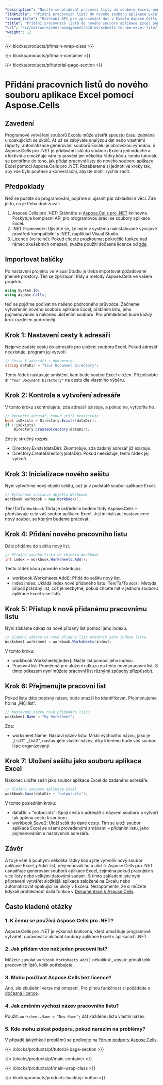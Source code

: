```yaml
---
"description": "Naučte se přidávat pracovní listy do souboru Excelu pomocí Aspose.Cells pro .NET. Podrobný návod pro začátečníky, od nastavení až po uložení souboru Excelu."
"linktitle": "Přidání pracovních listů do nového souboru aplikace Excel pomocí Aspose.Cells"
"second_title": "Rozhraní API pro zpracování dat v Excelu Aspose.Cells v .NET"
"title": "Přidání pracovních listů do nového souboru aplikace Excel pomocí Aspose.Cells"
"url": "/cs/net/worksheet-management/add-worksheets-to-new-excel-file/"
"weight": 12
---
```


{{< blocks/products/pf/main-wrap-class >}}

{{< blocks/products/pf/main-container >}}

{{< blocks/products/pf/tutorial-page-section >}}

# Přidání pracovních listů do nového souboru aplikace Excel pomocí Aspose.Cells

## Zavedení
Programové vytváření souborů Excelu může ušetřit spoustu času, zejména u opakujících se úkolů. Ať už se zabýváte analýzou dat nebo vlastními reporty, automatizace generování souborů Excelu je obrovskou výhodou. S Aspose.Cells pro .NET je přidávání listů do souboru Excelu jednoduché a efektivní a umožňuje vám to provést jen několika řádky kódu.
tomto tutoriálu se ponoříme do toho, jak přidat pracovní listy do nového souboru aplikace Excel pomocí Aspose.Cells pro .NET. Rozebereme si jednotlivé kroky tak, aby vše bylo poutavé a konverzační, abyste mohli rychle začít.
## Předpoklady
Než se pustíte do programování, pojďme si ujasnit pár základních věcí. Zde je to, co je třeba dodržovat:
1. Aspose.Cells pro .NET: Stáhněte si [Aspose.Cells pro .NET](https://releases.aspose.com/cells/net/) knihovna. Poskytuje komplexní API pro programovou práci se soubory aplikace Excel.
2. .NET Framework: Ujistěte se, že máte v systému nainstalované vývojové prostředí kompatibilní s .NET, například Visual Studio.
3. Licence (volitelné): Pokud chcete prozkoumat pokročilé funkce nad rámec zkušebních omezení, zvažte použití dočasné licence od [zde](https://purchase.aspose.com/temporary-license/).
## Importovat balíčky
Po nastavení projektu ve Visual Studiu je třeba importovat požadované jmenné prostory. Tím se zpřístupní třídy a metody Aspose.Cells ve vašem projektu.
```csharp
using System.IO;
using Aspose.Cells;
```
teď se pojďme podívat na našeho podrobného průvodce.
Začneme vytvořením nového souboru aplikace Excel, přidáním listu, jeho pojmenováním a nakonec uložením souboru. Pro přehlednost bude každý krok rozdělen podrobněji.
## Krok 1: Nastavení cesty k adresáři
Nejprve zadáte cestu do adresáře pro uložení souboru Excel. Pokud adresář neexistuje, program jej vytvoří.
```csharp
// Cesta k adresáři s dokumenty.
string dataDir = "Your Document Directory";
```
Tento řádek nastavuje umístění, kam bude soubor Excel uložen. Přizpůsobte si `"Your Document Directory"` na cestu dle vlastního výběru.
## Krok 2: Kontrola a vytvoření adresáře
V tomto kroku zkontrolujete, zda adresář existuje, a pokud ne, vytvoříte ho.
```csharp
// Vytvořte adresář, pokud ještě neexistuje.
bool isExists = Directory.Exists(dataDir);
if (!isExists)
    Directory.CreateDirectory(dataDir);
```
Zde je stručný rozpis:
- Directory.Exists(dataDir): Zkontroluje, zda zadaný adresář již existuje.
- Directory.CreateDirectory(dataDir): Pokud neexistuje, tento řádek jej vytvoří.
## Krok 3: Inicializace nového sešitu
Nyní vytvoříme nový objekt sešitu, což je v podstatě soubor aplikace Excel. 
```csharp
// Vytvoření instance objektu Workbook
Workbook workbook = new Workbook();
```
Ten/Ta/To `Workbook` Třída je ústředním bodem třídy Aspose.Cells – představuje celý váš soubor aplikace Excel. Její inicializací nastavujeme nový soubor, se kterým budeme pracovat.
## Krok 4: Přidání nového pracovního listu
Dále přidáme do sešitu nový list. 
```csharp
// Přidání nového listu do objektu Workbook
int index = workbook.Worksheets.Add();
```
Tento řádek kódu provede následující:
- workbook.Worksheets.Add(): Přidá do sešitu nový list.
- index index: Ukládá index nově přidaného listu.
Ten/Ta/To `Add()` Metoda připojí prázdný list, což je nezbytné, pokud chcete mít v jednom souboru aplikace Excel více listů.
## Krok 5: Přístup k nově přidanému pracovnímu listu
Nyní získáme odkaz na nově přidaný list pomocí jeho indexu.
```csharp
// Získání odkazu na nově přidaný list předáním jeho indexu listu
Worksheet worksheet = workbook.Worksheets[index];
```
V tomto kroku:
- workbook.Worksheets[index]: Načte list pomocí jeho indexu.
- Pracovní list: Proměnná pro uložení odkazu na tento nový pracovní list.
S tímto odkazem nyní můžete pracovní list různými způsoby přizpůsobit.
## Krok 6: Přejmenujte pracovní list
Pokud listu dáte popisný název, bude snazší ho identifikovat. Přejmenujeme ho na „Můj list“.
```csharp
// Nastavení názvu nově přidaného listu
worksheet.Name = "My Worksheet";
```
Zde:
- worksheet.Name: Nastaví název listu. 
Místo výchozího názvu, jako je „List1“, „List2“, nastavujete vlastní název, díky kterému bude váš soubor lépe organizovaný.
## Krok 7: Uložení sešitu jako souboru aplikace Excel
Nakonec uložte sešit jako soubor aplikace Excel do zadaného adresáře.
```csharp
// Uložení souboru aplikace Excel
workbook.Save(dataDir + "output.xls");
```
V tomto posledním kroku:
- dataDir + "output.xls": Spojí cestu k adresáři s názvem souboru a vytvoří tak úplnou cestu k souboru.
- workbook.Save(): Uloží sešit do dané cesty.
Tím se uloží soubor aplikace Excel se všemi provedenými změnami – přidáním listu, jeho pojmenováním a nastavením adresáře.
## Závěr
A to je vše! S pouhými několika řádky kódu jste vytvořili nový soubor aplikace Excel, přidali list, přejmenovali ho a uložili. Aspose.Cells pro .NET usnadňuje generování souborů aplikace Excel, zejména pokud pracujete s více listy nebo velkými datovými sadami. S tímto základem jste nyní připraveni vytvářet složitější aplikace založené na Excelu nebo automatizovat opakující se úkoly v Excelu.
Nezapomeňte, že si můžete kdykoli prohlédnout další funkce v [Dokumentace k Aspose.Cells](https://reference.aspose.com/cells/net/).
## Často kladené otázky
### 1. K čemu se používá Aspose.Cells pro .NET?
Aspose.Cells pro .NET je výkonná knihovna, která umožňuje programově vytvářet, upravovat a ukládat soubory aplikace Excel v aplikacích .NET.
### 2. Jak přidám více než jeden pracovní list?
Můžete zavolat `workbook.Worksheets.Add()` několikrát, abyste přidali tolik pracovních listů, kolik potřebujete.
### 3. Mohu používat Aspose.Cells bez licence?
Ano, ale zkušební verze má omezení. Pro plnou funkčnost si požádejte o [dočasná licence](https://purchase.aspose.com/temporary-license/).
### 4. Jak změním výchozí název pracovního listu?
Použití `worksheet.Name = "New Name";` dát každému listu vlastní název.
### 5. Kde mohu získat podporu, pokud narazím na problémy?
V případě jakýchkoli problémů se podívejte na [Fórum podpory Aspose.Cells](https://forum.aspose.com/c/cells/9).

{{< /blocks/products/pf/tutorial-page-section >}}

{{< /blocks/products/pf/main-container >}}

{{< /blocks/products/pf/main-wrap-class >}}

{{< blocks/products/products-backtop-button >}}